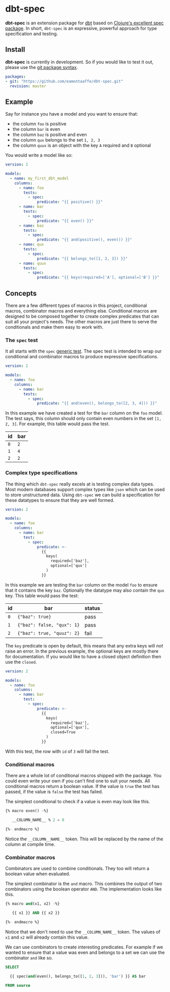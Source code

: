 # dbt-spec

**dbt-spec** is an extension package for
[dbt](https://github.com/fishtown-analytics/dbt) based on [Clojure's
excellent spec package](https://clojure.org/guides/spec). In short,
`dbt-spec` is an expressive, powerful approach for type specification
and testing.

## Install

**dbt-spec** is currently in development. So if you would like to test
it out, please use the [git package
syntax](https://docs.getdbt.com/docs/building-a-dbt-project/package-management#git-packages).

```yaml
packages:
- git: "https://github.com/eamontaaffe/dbt-spec.git"
  revision: master
```

## Example

Say for instance you have a model and you want to ensure that:

- the column `foo` is positive
- the column `bar` is even
- the column `baz` is positive and even
- the column `qux` belongs to the set `1, 2, 3`
- the column `quux` is an object with the key `A` required and `B`
  optional

You would write a model like so:

```yaml
version: 2

models:
  - name: my_first_dbt_model
    columns:
      - name: foo
        tests:
          - spec:
              predicate: "{{ positive() }}"
      - name: bar
        tests:
          - spec:
              predicate: "{{ even() }}"
      - name: baz
        tests:
          - spec:
              predicate: "{{ and(positive(), even()) }}"
      - name: qux
        tests:
          - spec:
              predicate: "{{ belongs_to([1, 2, 3]) }}"
      - name: quux
        tests:
          - spec:
              predicate: "{{ keys(required=['A'], optional=['B'] }}"
```

## Concepts

There are a few different types of macros in this project, conditional
macros, combinator macros and everything else. Conditional macros are
designed to be composed together to create complex predicates that can
suit all your project's needs. The other macros are just there to
serve the conditionals and make them easy to work with.

### The `spec` test

It all starts with the `spec` [generic
test](https://docs.getdbt.com/docs/building-a-dbt-project/tests#generic-tests). The
spec test is intended to wrap our conditional and combinator macros to
produce expressive specifications.

```yaml
version: 2

models:
  - name: foo
    columns:
      - name: bar
        tests:
          - spec:
              predicate: "{{ and(even(), belongs_to([2, 3, 4])) }}"
```

In this example we have created a test for the `bar` column on the
`foo` model. The test says, this column should only contain even
numbers in the set `[1, 2, 3]`. For example, this table would pass the
test.

| id  | bar |
|-----|-----|
| `0` | `2` |
| `1` | `4` |
| `2` | `2` |

### Complex type specifications

The thing which `dbt-spec` really excels at is testing complex data
types. Most modern databases support complex types like `json` which
can be used to store unstructured data. Using `dbt-spec` we can build
a specification for these datatypes to ensure that they are well
formed.

```yaml
version: 2

models:
  - name: foo
    columns:
      - name: bar
        test:
          - spec:
              predicate: >-
                {{
                  keys(
                    required=['baz'],
                    optional=['qux']
                  )
                }}
```

In this example we are testing the `bar` column on the model `foo` to
ensure that it contains the key `baz`. Optionally the datatype may
also contain the `qux` key. This table would pass the test:

| id  | bar                        | status |
|-----|----------------------------|--------|
| `0` | `{"baz": true}`            | pass   |
| `1` | `{"baz": false, "qux": 1}` | pass   |
| `2` | `{"baz": true, "quuz": 2}` | fail   |

The `key` predicate is open by default, this means that any extra keys
will *not* raise an error. In the previous example, the optional keys
are mostly there for documentation. If you would like to have a closed
object definition then use the `closed`.

```yaml
version: 2

models:
  - name: foo
    columns:
      - name: bar
        test:
          - spec:
              predicate: >-
                {{
                  keys(
                    required=['baz'],
                    optional=['qux'],
                    closed=True
                  )
                }}
```

With this test, the row with `id` of `3` will fail the test.


### Conditional macros

There are a whole lot of conditional macros shipped with the
package. You could even write your own if you can't find one to suit
your needs. All conditional macros return a boolean value. If the
value is `true` the test has passed, if the value is `false` the test
has failed.

The simplest conditional to check if a value is even may look like
this.

```sql
{% macro even() -%}

   __COLUMN_NAME__ % 2 = 0

{%- endmacro %}
```

Notice the `__COLUMN__NAME__` token. This will be replaced by the
name of the column at compile time.

### Combinator macros

Combinators are used to combine conditionals. They too will return a
boolean value when evaluated.

The simplest combinator is the `and` macro. This combines the output
of two combinators using the boolean operator `AND`. The
implementation looks like this.

```sql
{% macro and(x1, x2) -%}

   {{ x1 }} AND {{ x2 }}

{%- endmacro %}
```

Notice that we don't need to use the `__COLUMN_NAME__` token. The
values of `x1` and `x2` will already contain this value.

We can use combinators to create interesting predicates. For example
if we wanted to ensure that a value was even and belongs to a set we
can use the combinator `and` like so.

```sql
SELECT

  {{ spec(and(even(), belongs_to([1, 2, 3])), 'bar') }} AS bar

FROM source
```
